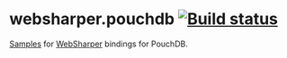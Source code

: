 # websharper.pouchdb [![Build status](https://ci.appveyor.com/api/projects/status/qm5j3uuyt6gbvx0a)](https://ci.appveyor.com/project/Jand42/samples-websharper-pouchdb)


[Samples][samp] for [WebSharper][ws] bindings for PouchDB.



[samp]: http://intellifactory.github.io/samples.websharper.pouchdb
[ws]: http://websharper.com/

